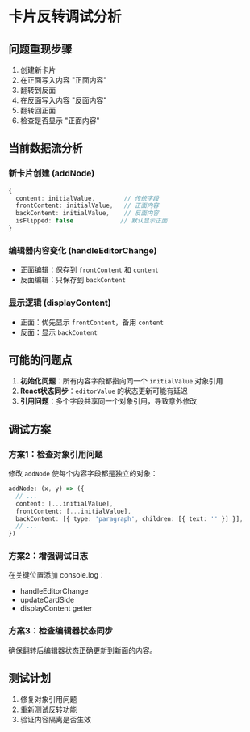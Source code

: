 # 卡片反转调试分析

## 问题重现步骤

1. 创建新卡片
2. 在正面写入内容 "正面内容"
3. 翻转到反面
4. 在反面写入内容 "反面内容"
5. 翻转回正面
6. 检查是否显示 "正面内容"

## 当前数据流分析

### 新卡片创建 (addNode)
```typescript
{
  content: initialValue,        // 传统字段
  frontContent: initialValue,   // 正面内容
  backContent: initialValue,    // 反面内容  
  isFlipped: false             // 默认显示正面
}
```

### 编辑器内容变化 (handleEditorChange)
- 正面编辑：保存到 `frontContent` 和 `content`
- 反面编辑：只保存到 `backContent`

### 显示逻辑 (displayContent)
- 正面：优先显示 `frontContent`，备用 `content`
- 反面：显示 `backContent`

## 可能的问题点

1. **初始化问题**：所有内容字段都指向同一个 `initialValue` 对象引用
2. **React状态同步**：`editorValue` 的状态更新可能有延迟
3. **引用问题**：多个字段共享同一个对象引用，导致意外修改

## 调试方案

### 方案1：检查对象引用问题
修改 `addNode` 使每个内容字段都是独立的对象：

```typescript
addNode: (x, y) => ({
  // ...
  content: [...initialValue],
  frontContent: [...initialValue], 
  backContent: [{ type: 'paragraph', children: [{ text: '' }] }],
  // ...
})
```

### 方案2：增强调试日志
在关键位置添加 console.log：
- handleEditorChange
- updateCardSide
- displayContent getter

### 方案3：检查编辑器状态同步
确保翻转后编辑器状态正确更新到新面的内容。

## 测试计划

1. 修复对象引用问题
2. 重新测试反转功能
3. 验证内容隔离是否生效 